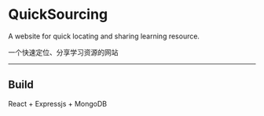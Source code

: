 # QuickSourcing #

A website for quick locating and sharing learning resource.

一个快速定位、分享学习资源的网站
- - - -

## Build ##

React + Expressjs + MongoDB
